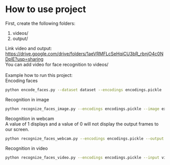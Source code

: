 # How to use project
First, create the following folders:
1. videos/
2. output/ <br />

Link video and output: https://drive.google.com/drive/folders/1aeVRMFLcSeHqiCU3bR_rbnjO4c0NDplE?usp=sharing <br />
You can add video for face recognition to videos/ <br /> <br />
Example how to run this project: <br />
Encoding faces
```bash
python encode_faces.py --dataset dataset --encodings encodings.pickle
```
Recognition in image
```bash
python recognize_faces_image.py --encodings encodings.pickle --image examples/example_01.png
```
Recognition in webcam <br />
A value of 1 displays and a value of 0 will not display the output frames to our screen.
```bash
python recognize_faces_webcam.py --encodings encodings.pickle --output output/jurassic_park_trailer_output.avi --display 1
```
Recognition in video
```bash
python recognize_faces_video.py --encodings encodings.pickle --input videos/lunch_scene.mp4 --output output/lunch_scene_output.avi --display 1
```
